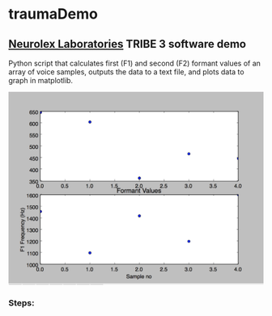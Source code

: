 # traumaDemo
## [Neurolex Laboratories](https://github.com/NeuroLexDiagnostics) TRIBE 3 software demo 
Python script that calculates first (F1) and second (F2) formant values of an array of voice samples, outputs the data to a text file, and plots data to graph in matplotlib. 

![alt text](https://github.com/imABEING/traumaDemo/blob/master/F1_F2_Values.png "Plot")

### Steps:


